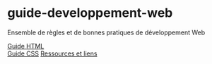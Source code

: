 # guide-developpement-web
Ensemble de règles et de bonnes pratiques de développement Web

[Guide HTML](guide-html.md)    
[Guide CSS](guide-css.md)
[Ressources et liens](ressources-et-liens.md)
